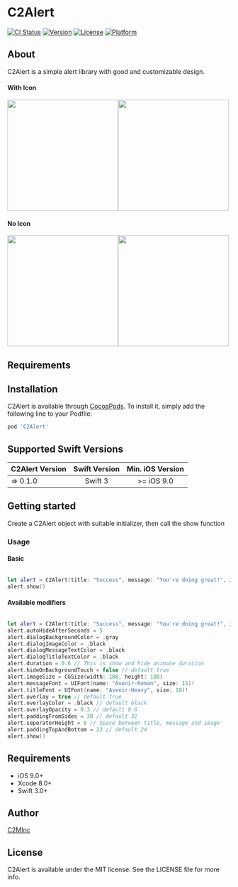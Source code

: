 # C2Alert

[![CI Status](http://img.shields.io/travis/Berk-Kaya/C2Alert.svg?style=flat)](https://travis-ci.org/Berk-Kaya/C2Alert)
[![Version](https://img.shields.io/cocoapods/v/C2Alert.svg?style=flat)](http://cocoapods.org/pods/C2Alert)
[![License](https://img.shields.io/cocoapods/l/C2Alert.svg?style=flat)](http://cocoapods.org/pods/C2Alert)
[![Platform](https://img.shields.io/cocoapods/p/C2Alert.svg?style=flat)](http://cocoapods.org/pods/C2Alert)

## About

C2Alert is a simple alert library with good and customizable design.

#### With Icon
<img src="https://cdn.pbrd.co/images/H3jkuoO.gif" width="250"><img src="https://cdn.pbrd.co/images/H3jkk8H.gif" width="250">

#### No Icon
<img src="https://cdn.pbrd.co/images/H3jjN6h.gif" width="250"><img src="https://cdn.pbrd.co/images/H3jkL7X.gif" width="250">


## Requirements

## Installation

C2Alert is available through [CocoaPods](http://cocoapods.org). To install
it, simply add the following line to your Podfile:

```ruby
pod 'C2Alert'
```

## Supported Swift Versions

| C2Alert Version   |      Swift Version      |    Min. iOS Version      |
|----------|:-------------:|:-------------:|
| => 0.1.0  |  Swift 3  | >= iOS 9.0  |

## Getting started

Create a C2Alert object with suitable initializer, then call the show function

### Usage

#### Basic

```swift

let alert = C2Alert(title: "Success", message: "You're doing great!", image: UIImage(named: "success_icon")!)
alert.show()

```
#### Available modifiers

```swift

let alert = C2Alert(title: "Success", message: "You're doing great!", image: UIImage(named: "success_icon")!)
alert.autoHideAfterSeconds = 5
alert.dialogBackgroundColor = .gray
alert.dialogImageColor = .black
alert.dialogMessageTextColor = .black
alert.dialogTitleTextColor = .black
alert.duration = 0.6 // This is show and hide animate duration
alert.hideOnBackgroundTouch = false // default true
alert.imageSize = CGSize(width: 100, height: 100)
alert.messageFont = UIFont(name: "Avenir-Roman", size: 15)!
alert.titleFont = UIFont(name: "Avenir-Heavy", size: 18)!
alert.overlay = true // default true
alert.overlayColor = .black // default black
alert.overlayOpacity = 0.3 // default 0.6
alert.paddingFromSides = 30 // default 32
alert.seperatorHeight = 8 // Space between title, message and image
alert.paddingTopAndBottom = 22 // default 24
alert.show()

```

## Requirements

* iOS 9.0+
* Xcode 8.0+
* Swift 3.0+

## Author
[C2MInc](http://connected2.me)

## License

C2Alert is available under the MIT license. See the LICENSE file for more info.
